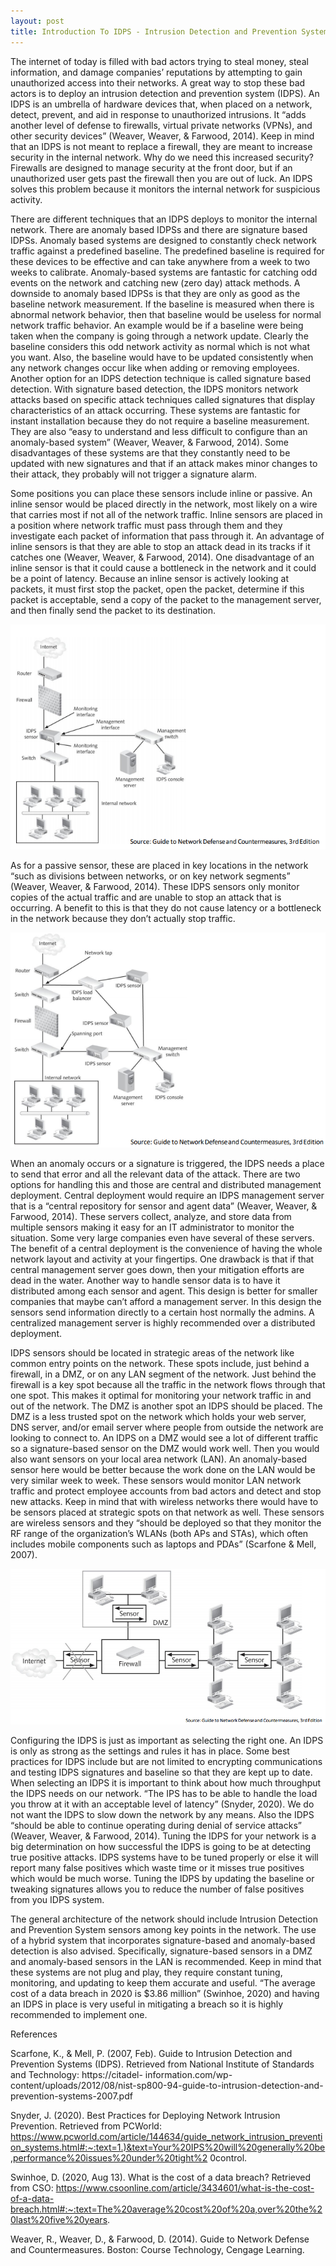 ```yaml
---
layout: post
title: Introduction To IDPS - Intrusion Detection and Prevention Systems
---
```



  The internet of today is filled with bad actors trying to steal money, steal information, and damage companies’ reputations by attempting to gain unauthorized access into their networks. A great way to stop these bad actors is to deploy an intrusion detection and prevention system (IDPS). An IDPS is an umbrella of hardware devices that, when placed on a network, detect, prevent, and aid in response to unauthorized intrusions. It “adds another level of defense to firewalls, virtual private networks (VPNs), and other security devices” (Weaver, Weaver, & Farwood, 2014). Keep in mind that an IDPS is not meant to replace a firewall, they are meant to increase security in the internal network. Why do we need this increased security? Firewalls are designed to manage security at the front door, but if an unauthorized user gets past the firewall then you are out of luck. An IDPS solves this problem because it monitors the internal network for suspicious activity.

  There are different techniques that an IDPS deploys to monitor the internal network. There are anomaly based IDPSs and there are signature based IDPSs. Anomaly based systems are designed to constantly check network traffic against a predefined baseline. The predefined baseline is required for these devices to be effective and can take anywhere from a week to two weeks to calibrate. Anomaly-based systems are fantastic for catching odd events on the network and catching new (zero day) attack methods. A downside to anomaly based IDPSs is that they are only as good as the baseline network measurement. If the baseline is measured when there is abnormal network behavior, then that baseline would be useless for normal network traffic behavior. An example would be if a baseline were being taken when the company is going through a network update. Clearly the baseline considers this odd network activity as normal which is not what you want. Also, the baseline would have to be updated consistently when any network changes occur like when adding or removing employees. Another option for an IDPS detection technique is called signature based detection. With signature based detection, the IDPS monitors network attacks based on specific attack techniques called signatures that display characteristics of an attack occurring. These systems are fantastic for instant installation because they do not require a baseline measurement. They are also “easy to understand and less difficult to configure than an anomaly-based system” (Weaver, Weaver, & Farwood, 2014). Some disadvantages of these systems are that they constantly need to be updated with new signatures and that if an attack makes minor changes to their attack, they probably will not trigger a signature alarm. 

  Some positions you can place these sensors include inline or passive. An inline sensor would be placed directly in the network, most likely on a wire that carries most if not all of the network traffic. Inline sensors are placed in a position where network traffic must pass through them and they investigate each packet of information that pass through it. An advantage of inline sensors is that they are able to stop an attack dead in its tracks if it catches one (Weaver, Weaver, & Farwood, 2014). One disadvantage of an inline sensor is that it could cause a bottleneck in the network and it could be a point of latency. Because an inline sensor is actively looking at packets, it must first stop the packet, open the packet, determine if this packet is acceptable, send a copy of the packet to the management server, and then finally send the packet to its destination. 

![InlineSensor](/images/PositioningAnInlineSensor.PNG "Inline")

  As for a passive sensor, these are placed in key locations in the network “such as divisions between networks, or on key network segments” (Weaver, Weaver, & Farwood, 2014). These IDPS sensors only monitor copies of the actual traffic and are unable to stop an attack that is occurring. A benefit to this is that they do not cause latency or a bottleneck in the network because they don’t actually stop traffic. 

![PassiveSensor](/images/PositioningAPassiveSensor.PNG "Passive")

  When an anomaly occurs or a signature is triggered, the IDPS needs a place to send that error and all the relevant data of the attack. There are two options for handling this and those are central and distributed management deployment. Central deployment would require an IDPS management server that is a “central repository for sensor and agent data” (Weaver, Weaver, & Farwood, 2014). These servers collect, analyze, and store data from multiple sensors making it easy for an IT administrator to monitor the situation. Some very large companies even have several of these servers. The benefit of a central deployment is the convenience of having the whole network layout and activity at your fingertips. One drawback is that if that central management server goes down, then your mitigation efforts are dead in the water. Another way to handle sensor data is to have it distributed among each sensor and agent. This design is better for smaller companies that maybe can’t afford a management server. In this design the sensors send information directly to a certain host normally the admins. A centralized management server is highly recommended over a distributed deployment.

  IDPS sensors should be located in strategic areas of the network like common entry points on the network. These spots include, just behind a firewall, in a DMZ, or on any LAN segment of the network. Just behind the firewall is a key spot because all the traffic in the network flows through that one spot. This makes it optimal for monitoring your network traffic in and out of the network. The DMZ is another spot an IDPS should be placed. The DMZ is a less trusted spot on the network which holds your web server, DNS server, and/or email server where people from outside the network are looking to connect to. An IDPS on a DMZ would see a lot of different traffic so a signature-based sensor on the DMZ would work well. Then you would also want sensors on your local area network (LAN). An anomaly-based sensor here would be better because the work done on the LAN would be very similar week to week. These sensors would monitor LAN network traffic and protect employee accounts from bad actors and detect and stop new attacks. Keep in mind that with wireless networks there would have to be sensors placed at strategic spots on that network as well. These sensors are wireless sensors and they “should be deployed so that they monitor the RF range of the organization’s WLANs (both APs and STAs), which often includes mobile components such as laptops and PDAs” (Scarfone & Mell, 2007). 

![IDPSPositioning](/images/IDPSSensorPositioning.PNG "IDPS Positioning")

  Configuring the IDPS is just as important as selecting the right one. An IDPS is only as strong as the settings and rules it has in place. Some best practices for IDPS include but are not limited to encrypting communications and testing IDPS signatures and baseline so that they are kept up to date. When selecting an IDPS it is important to think about how much throughput the IDPS needs on our network. “The IPS has to be able to handle the load you throw at it with an acceptable level of latency” (Snyder, 2020). We do not want the IDPS to slow down the network by any means. Also the IDPS “should be able to continue operating during denial of service attacks” (Weaver, Weaver, & Farwood, 2014). Tuning the IDPS for your network is a big determination on how successful the IDPS is going to be at detecting true positive attacks. IDPS systems have to be tuned properly or else it will report many false positives which waste time or it misses true positives which would be much worse. Tuning the IDPS by updating the baseline or tweaking signatures allows you to reduce the number of false positives from you IDPS system. 
  
  The general architecture of the network should include Intrusion Detection and Prevention System sensors among key points in the network. The use of a hybrid system that incorporates signature-based and anomaly-based detection is also advised. Specifically, signature-based sensors in a DMZ and anomaly-based sensors in the LAN is recommended. Keep in mind that these systems are not plug and play, they require constant tuning, monitoring, and updating to keep them accurate and useful. “The average cost of a data breach in 2020 is $3.86 million” (Swinhoe, 2020) and having an IDPS in place is very useful in mitigating a breach so it is highly recommended to implement one.

References

Scarfone, K., & Mell, P. (2007, Feb). Guide to Intrusion Detection and Prevention Systems (IDPS). Retrieved from National Institute of Standards and Technology: https://citadel- information.com/wp-content/uploads/2012/08/nist-sp800-94-guide-to-intrusion-detection-and-prevention-systems-2007.pdf

Snyder, J. (2020). Best Practices for Deploying Network Intrusion Prevention. Retrieved from PCWorld:             https://www.pcworld.com/article/144634/guide_network_intrusion_prevention_systems.html#:~:text=1.)&text=Your%20IPS%20will%20generally%20be,performance%20issues%20under%20tight%2  0control.

Swinhoe, D. (2020, Aug 13). What is the cost of a data breach? Retrieved from CSO: https://www.csoonline.com/article/3434601/what-is-the-cost-of-a-data-breach.html#:~:text=The%20average%20cost%20of%20a,over%20the%20last%20five%20years.

Weaver, R., Weaver, D., & Farwood, D. (2014). Guide to Network Defense and Countermeasures. Boston: Course Technology, Cengage Learning.



